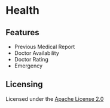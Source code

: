 # Health

## Features
- Previous Medical Report
- Doctor Availability
- Doctor Rating
- Emergency

## Licensing
Licensed under the [Apache License 2.0](LICENSE)
